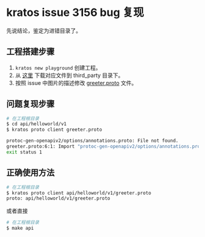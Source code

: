 # kratos issue 3156 bug 复现

先说结论，鉴定为进错目录了。

## 工程搭建步骤

1. `kratos new playground` 创建工程。
2. 从 [这里](https://github.com/grpc-ecosystem/grpc-gateway/blob/main/protoc-gen-openapiv2/options/openapiv2.proto) 下载对应文件到 third_party 目录下。
3. 按照 issue 中图片的描述修改 [greeter.proto](./api/helloworld/v1/greeter.proto) 文件。

## 问题复现步骤

```sh
# 在工程根目录
$ cd api/helloworld/v1 
$ kratos proto client greeter.proto 

protoc-gen-openapiv2/options/annotations.proto: File not found.
greeter.proto:6:1: Import "protoc-gen-openapiv2/options/annotations.proto" was not found or had errors.
exit status 1
```

## 正确使用方法

```sh
# 在工程根目录
$ kratos proto client api/helloworld/v1/greeter.proto
proto: api/helloworld/v1/greeter.proto
```

或者直接

```sh
# 在工程根目录
$ make api
```